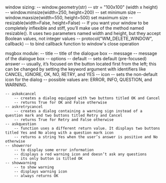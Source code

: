 window sizing:
    -- window.geometry(str) -- str = "100x100" (width x height)
    -- window.minsize(width=250, height=200) -- set minimum size
    -- window.maxsize(width=550, height=500) set maximum size
    -- resizable(width=False, height=False)
        -- If you want your window to be completely inflexible and stiff, you’ll make use of the method named resizable(). It uses two parameters named width and height, but they accept Boolean values, not integer values
    -- protocol("WM_DELETE_WINDOW", callback)
        -- to bind callback function to window's close operation

msgbox module:
    -- title -- title of the dialogue box
    -- message -- message of the dialogue box
    -- options
        -- default
            -- sets default (pre-focused) answer
            -- usually, it’s focused on the button located first from the left; this can be changed by setting the keyword argument with identifiers like CANCEL, IGNORE, OK, NO, RETRY, and YES
        -- icon
            --  sets the non-default icon for the dialog
            -- possible values are: ERROR, INFO, QUESTION, and WARNING.

    -- askokcancel
        -- creates a dialog equipped with two buttons titled OK and Cancel
        -- returns True for OK and False otherwise
    -- askretrycancel
        -- creates a dialog containing a warning sign instead of a question mark and two buttons titled Retry and Cancel
        -- returns True for Retry and False otherwise
    -- askquestion
        -- function uses a different return value. It displays two buttons titled Yes and No along with a question mark icon
        -- returns a string Yes when the user’s answer is positive and No otherwise
    -- showerror
        -- to display some error information
        -- displays a red warning icon and doesn’t ask any questions 
        -- its only button is titled OK
    -- showwarning
        -- to show warning
        -- displays warning icon
        -- always returns OK
